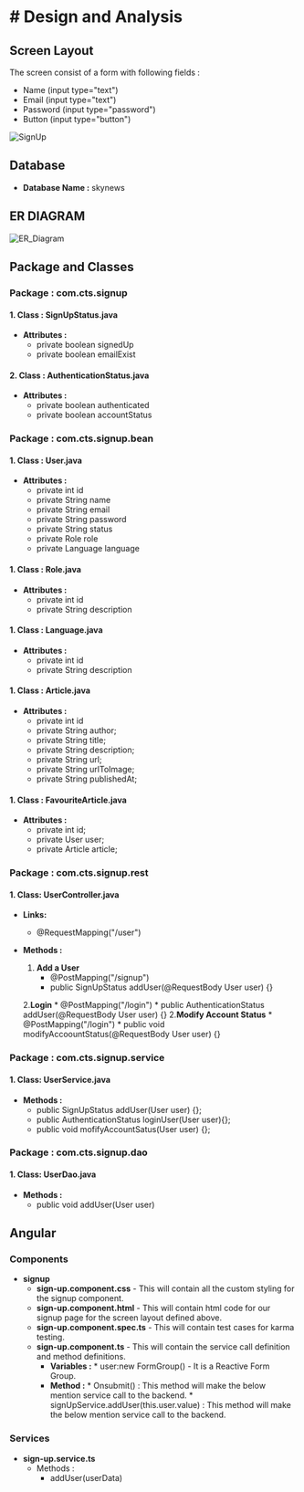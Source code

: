 # # Design and Analysis
## Screen Layout
The screen consist of a form with following fields : 
*  Name (input type="text")
*  Email (input type="text")
*  Password (input type="password")
*  Button (input type="button")

![SignUp](/uploads/05c830dcc2c39a747a8ebb5d2202c52a/SignUp.PNG)

## Database 
* **Database Name :** skynews

## ER DIAGRAM

![ER_Diagram](/uploads/043320ba4780e56184a868c05c61edbc/ER_Diagram.PNG)

## Package and Classes

### **Package :** com.cts.signup
#### **1. Class :** SignUpStatus.java
* **Attributes :**
   * private boolean signedUp
   * private boolean emailExist

#### **2. Class :** AuthenticationStatus.java
* **Attributes :**
   * private boolean authenticated
   * private boolean accountStatus
   

### **Package :** com.cts.signup.bean
#### **1. Class :** User.java
* **Attributes :**
   * private int id
   * private String name
   * private String email
   * private String password
   * private String status
   * private Role role
   * private Language language

#### **1. Class :** Role.java
* **Attributes :**
   * private int id
   * private String description

#### **1. Class :** Language.java
* **Attributes :**
   * private int id
   * private String description

#### **1. Class :** Article.java
* **Attributes :**
   * private int id
   * private String author;
   * private String title;
   * private String description;
   * private String url;
   * private String urlToImage;
   * private String publishedAt;


#### **1. Class :** FavouriteArticle.java
* **Attributes :**
   * private int id;
   * private User user;
   * private Article article;


  

### **Package :** com.cts.signup.rest
#### **1. Class:** UserController.java
* **Links:**
  * @RequestMapping("/user")

* **Methods :**
   1. **Add a User**
       * @PostMapping("/signup")
       * public SignUpStatus addUser(@RequestBody User user) {}
    
   2.**Login**
       * @PostMapping("/login")
       * public AuthenticationStatus addUser(@RequestBody User user) {}
   2.**Modify Account Status**
       * @PostMapping("/login")
       * public void modifyAccoountStatus(@RequestBody User user) {}


### **Package :** com.cts.signup.service
#### **1. Class:** UserService.java
* **Methods :**
   * public SignUpStatus addUser(User user) {};
   * public AuthenticationStatus loginUser(User user){};
   * public void mofifyAccountSatus(User user) {};
   
### **Package :** com.cts.signup.dao
#### **1. Class:** UserDao.java
* **Methods :**
   * public void addUser(User user)
   

   

## Angular
### Components
* **signup**
  * **sign-up.component.css** - This will contain all the custom styling for the signup component.
  * **sign-up.component.html** - This will contain html code for our signup page for the screen layout defined above.
  * **sign-up.component.spec.ts** - This will contain test cases for karma testing.
  * **sign-up.component.ts** - This will contain the service call definition and method definitions.
     * **Variables :**
           * user:new FormGroup() - It is a Reactive Form Group.
     * **Method :**
           * Onsubmit() : This method will make the below mention service call to the backend.
           * signUpService.addUser(this.user.value) : This method will make the below mention service call to the backend.





### Services
* **sign-up.service.ts**
   * Methods :
      * addUser(userData)






